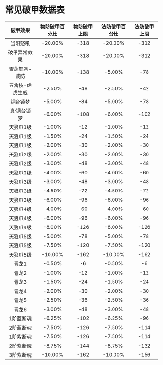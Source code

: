 # 常见破甲数据表

| 破甲效果 | 物防破甲百分比 | 物防破甲上限 | 法防破甲百分比 | 法防破甲上限 |
| :----: | :----: | :----: | :----: | :----: |
| 当阳怒吼 | -20.00% | -318 | -20.00% | -312 |
| 破甲异常效果 | -20.00% | -318 | -20.00% | -312 |
| 雪莲怒凋-减防 | -10.00% | -138 | -5.00% | -78 |
| 五禽技-虎虎生威 | -2.50% | -48 | -2.50% | -42 |
| 铜台锁梦 | -5.00% | -84 | -5.00% | -78 |
| 真·铜台锁梦 | -6.00% | -108 | -6.00% | -102 |
| 天狼爪1级 | -1.00% | -12 | -1.00% | -12 |
| 天狼爪1级 | -1.50% | -24 | -1.50% | -24 |
| 天狼爪1级 | -2.00% | -30 | -2.00% | -30 |
| 天狼爪2级 | -2.00% | -30 | -2.00% | -30 |
| 天狼爪2级 | -3.00% | -48 | -3.00% | -48 |
| 天狼爪2级 | -4.00% | -60 | -4.00% | -60 |
| 天狼爪3级 | -3.00% | -48 | -3.00% | -48 |
| 天狼爪3级 | -4.50% | -72 | -4.50% | -72 |
| 天狼爪3级 | -6.00% | -96 | -6.00% | -96 |
| 天狼爪4级 | -4.00% | -60 | -4.00% | -60 |
| 天狼爪4级 | -6.00% | -96 | -6.00% | -96 |
| 天狼爪4级 | -8.00% | -126 | -8.00% | -126 |
| 天狼爪5级 | -5.00% | -78 | -5.00% | -78 |
| 天狼爪5级 | -7.50% | -120 | -7.50% | -120 |
| 天狼爪5级 | -10.00% | -162 | -10.00% | -162 |
| 青龙1 | -0.50% | -6 | -0.50% | -6 |
| 青龙2 | -1.00% | -12 | -1.00% | -12 |
| 青龙3 | -1.50% | -24 | -1.50% | -24 |
| 青龙4 | -2.00% | -30 | -2.00% | -30 |
| 青龙5 | -2.50% | -36 | -2.50% | -36 |
| 青龙6 | -3.00% | -48 | -3.00% | -48 |
| 1阶蓝断魂 | -6.25% | -102 | -6.25% | -96 |
| 2阶蓝断魂 | -7.50% | -126 | -7.50% | -114 |
| 1阶紫断魂 | -7.50% | -126 | -7.50% | -114 |
| 2阶紫断魂 | -8.75% | -144 | -8.75% | -132 |
| 3阶紫断魂 | -10.00% | -162 | -10.00% | -156 |
